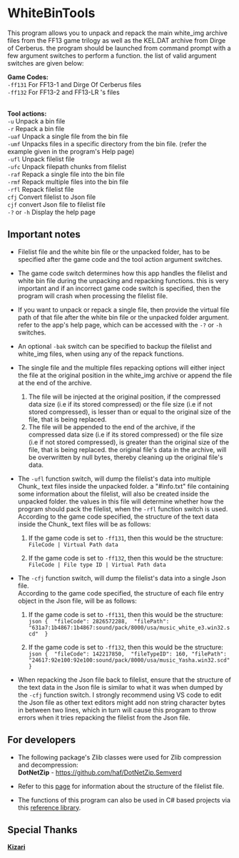 # WhiteBinTools
This program allows you to unpack and repack the main white_img archive files from the FF13 game trilogy as well as the KEL.DAT archive from Dirge of Cerberus. the program should be launched from command prompt with a few argument switches to perform a function. the list of valid argument switches are given below:

**Game Codes:**
<br>``-ff131`` For FF13-1 and Dirge Of Cerberus files
<br>``-ff132`` For FF13-2 and FF13-LR 's files


<br>**Tool actions:**
<br>``-u`` Unpack a bin file
<br>``-r`` Repack a bin file
<br>``-uaf`` Unpack a single file from the bin file
<br>``-umf`` Unpacks files in a specific directory from the bin file. (refer the example given in the program's Help page)
<br>``-ufl`` Unpack filelist file
<br>``-ufc`` Unpack filepath chunks from filelist
<br>``-raf`` Repack a single file into the bin file
<br>``-rmf`` Repack multiple files into the bin file
<br>``-rfl`` Repack filelist file
<br>``cfj`` Convert filelist to Json file
<br>``cjf`` convert Json file to filelist file
<br>``-?`` or ``-h`` Display the help page
<br>

## Important notes
- Filelist file and the white bin file or the unpacked folder, has to be specified after the game code and the tool action argument switches.

- The game code switch determines how this app handles the filelist and white bin file during the unpacking and repacking functions. this is very important and if an incorrect game code switch is specified, then the program will crash when processing the filelist file.

- If you want to unpack or repack a single file, then provide the virtual file path of that file after the white bin file or the unpacked folder argument. refer to the app's help page, which can be accessed with the `-?` or `-h` switches. 

- An optional `-bak` switch can be specified to backup the filelist and white_img files, when using any of the repack functions.

- The single file and the multiple files repacking options will either inject the file at the original position in the white_img archive or append the file at the end of the archive.
  1. The file will be injected at the original position, if the compressed data size (i.e if its stored compressed) or the file size (i.e if not stored compressed), is lesser than or equal to the original size of the file, that is being replaced.
  2. The file will be appended to the end of the archive, if the compressed data size (i.e if its stored compressed) or the file size (i.e if not stored compressed), is greater than the original size of the file, that is being replaced. the original file's data in the archive, will be overwritten by null bytes, thereby cleaning up the original file's data.

- The `-ufl` function switch, will dump the filelist's data into multiple Chunk_ text files inside the unpacked folder. a "#info.txt" file containing some information about the filelist, will also be created inside the unpacked folder. the values in this file will determine whether how the program should pack the filelist, when the `-rfl` function switch is used.
  <br>According to the game code specified, the structure of the text data inside the Chunk_ text files will be as follows:
  1. If the game code is set to `-ff131`, then this would be the structure:
    <br> ` FileCode | Virtual Path data `

  2. If the game code is set to `-ff132`, then this would be the structure:
    <br> ` FileCode | File type ID | Virtual Path data `

- The `-cfj` function switch, will dump the filelist's data into a single Json file.
  <br>According to the game code specified, the structure of each file entry object in the Json file, will be as follows:
  1. If the game code is set to `-ff131`, then this would be the structure:
   <br>```json { 
    "fileCode": 2826572288, 
    "filePath": "631a7:1b4867:1b4867:sound/pack/8000/usa/music_white_e3.win32.scd" 
    }```
  
  2. If the game code is set to `-ff132`, then this would be the structure:
  <br>```json { 
    "fileCode": 142217850, 
    "fileTypeID": 160,
    "filePath": "24617:92e100:92e100:sound/pack/8000/usa/music_Yasha.win32.scd"
    }```

- When repacking the Json file back to filelist, ensure that the structure of the text data in the Json file is similar to what it was when dumped by the `-cfj` function switch. I strongly recommend using VS code to edit the Json file as other text editors might add non string character bytes in between two lines, which in turn will cause this program to throw errors when it tries repacking the filelist from the Json file.

## For developers
- The following package's Zlib classes were used for Zlib compression and decompression:
<br>**DotNetZip** - https://github.com/haf/DotNetZip.Semverd

- Refer to this [page](https://github.com/LR-Research-Team/Datalog/wiki/White-Image-BIN-files) for information about the structure of the filelist file.
- The functions of this program can also be used in C# based projects via this [reference library](https://github.com/Surihix/WhiteBinTools_dll).

## Special Thanks
[**Kizari**](https://github.com/Kizari)

